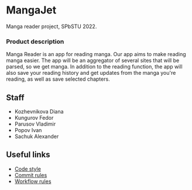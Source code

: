 # MangaJet
Manga reader project, SPbSTU 2022.

### Product description
Manga Reader is an app for reading manga. Our app aims to make reading manga easier. The app will be an aggregator of several sites that will be parsed, so we get manga. In addition to the reading function, the app will also save your reading history and get updates from the manga you're reading, as well as save selected chapters.

## Staff
+ Kozhevnikova Diana
+ Kungurov Fedor
+ Parusov Vladimir
+ Popov Ivan
+ Sachuk Alexander

## Useful links
+ [Code style](docs/code-rules.md)
+ [Commit rules](docs/commit-rules.md)
+ [Workflow rules](docs/workflow-rules.md)
